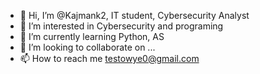 - 👋 Hi, I’m @Kajmank2, IT student, Cybersecurity Analyst
- 👀 I’m interested in Cybersecurity and programing
- 🌱 I’m currently learning Python, AS 
- 💞️ I’m looking to collaborate on ...
- 📫 How to reach me testowye0@gmail.com


